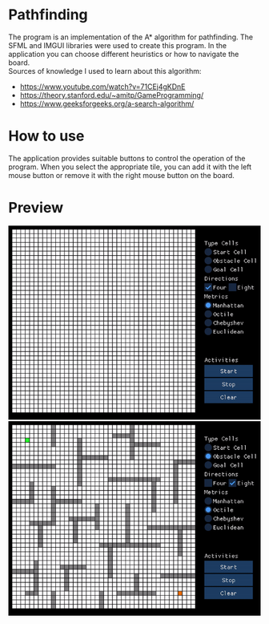 # Pathfinding
The program is an implementation of the A* algorithm for pathfinding. The SFML and IMGUI libraries were used to create this program. In the application you can choose different heuristics or how to navigate the board.\
Sources of knowledge I used to learn about this algorithm:
- https://www.youtube.com/watch?v=71CEj4gKDnE
- https://theory.stanford.edu/~amitp/GameProgramming/
- https://www.geeksforgeeks.org/a-search-algorithm/

# How to use
The application provides suitable buttons to control the operation of the program. When you select the appropriate tile, you can add it with the left mouse button or remove it with the right mouse button on the board.

# Preview
![](Preview/preview-1%20Pathfinding.gif)
![](Preview/preview-2%20Pathfinding.gif)